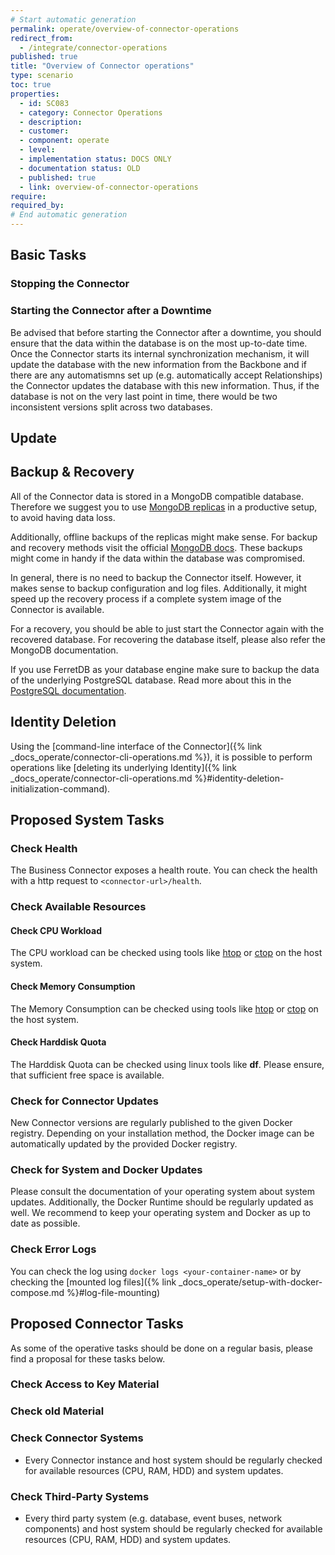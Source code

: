 ```yaml
---
# Start automatic generation
permalink: operate/overview-of-connector-operations
redirect_from:
  - /integrate/connector-operations
published: true
title: "Overview of Connector operations"
type: scenario
toc: true
properties:
  - id: SC083
  - category: Connector Operations
  - description:
  - customer:
  - component: operate
  - level:
  - implementation status: DOCS ONLY
  - documentation status: OLD
  - published: true
  - link: overview-of-connector-operations
require:
required_by:
# End automatic generation
---
```


## Basic Tasks

### Stopping the Connector

### Starting the Connector after a Downtime

Be advised that before starting the Connector after a downtime, you should ensure that the data within the database is on the most up-to-date time. Once the Connector starts its internal synchronization mechanism, it will update the database with the new information from the Backbone and if there are any automatismns set up (e.g. automatically accept Relationships) the Connector updates the database with this new information. Thus, if the database is not on the very last point in time, there would be two inconsistent versions split across two databases.

## Update

## Backup & Recovery

All of the Connector data is stored in a MongoDB compatible database. Therefore we suggest you to use [MongoDB replicas](https://www.mongodb.com/basics/replication) in a productive setup, to avoid having data loss.

Additionally, offline backups of the replicas might make sense. For backup and recovery methods visit the official [MongoDB docs](https://docs.mongodb.com/manual/core/backups/). These backups might come in handy if the data within the database was compromised.

In general, there is no need to backup the Connector itself. However, it makes sense to backup configuration and log files. Additionally, it might speed up the recovery process if a complete system image of the Connector is available.

For a recovery, you should be able to just start the Connector again with the recovered database. For recovering the database itself, please also refer the MongoDB documentation.

If you use FerretDB as your database engine make sure to backup the data of the underlying PostgreSQL database. Read more about this in the [PostgreSQL documentation](https://www.postgresql.org/docs/8.1/backup.html).

## Identity Deletion

Using the [command-line interface of the Connector]({% link _docs_operate/connector-cli-operations.md %}), it is possible to perform operations like [deleting its underlying Identity]({% link _docs_operate/connector-cli-operations.md %}#identity-deletion-initialization-command).

## Proposed System Tasks

### Check Health

The Business Connector exposes a health route. You can check the health with a http request to `<connector-url>/health`.

### Check Available Resources

#### Check CPU Workload

The CPU workload can be checked using tools like [htop](https://htop.dev/) or [ctop](https://ctop.sh/) on the host system.

#### Check Memory Consumption

The Memory Consumption can be checked using tools like [htop](https://htop.dev/) or [ctop](https://ctop.sh/) on the host system.

#### Check Harddisk Quota

The Harddisk Quota can be checked using linux tools like **df**. Please ensure, that sufficient free space is available.

### Check for Connector Updates

New Connector versions are regularly published to the given Docker registry. Depending on your installation method, the Docker image can be automatically updated by the provided Docker registry.

### Check for System and Docker Updates

Please consult the documentation of your operating system about system updates. Additionally, the Docker Runtime should be regularly updated as well.
We recommend to keep your operating system and Docker as up to date as possible.

### Check Error Logs

You can check the log using `docker logs <your-container-name>` or by checking the [mounted log files]({% link _docs_operate/setup-with-docker-compose.md %}#log-file-mounting)

## Proposed Connector Tasks

As some of the operative tasks should be done on a regular basis, please find a proposal for these tasks below.

### Check Access to Key Material

### Check old Material

### Check Connector Systems

- Every Connector instance and host system should be regularly checked for available resources (CPU, RAM, HDD) and system updates.

### Check Third-Party Systems

- Every third party system (e.g. database, event buses, network components) and host system should be regularly checked for available resources (CPU, RAM, HDD) and system updates.
